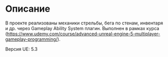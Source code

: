 # Описание
В проекте реализованы механики стрельбы, бега по стенам, инвентаря и др. через Gameplay Ability System плагин. Выполнен в рамках курса (https://www.udemy.com/course/advanced-unreal-engine-5-multiplayer-gameplay-programming/).

Версия UE: 5.3
